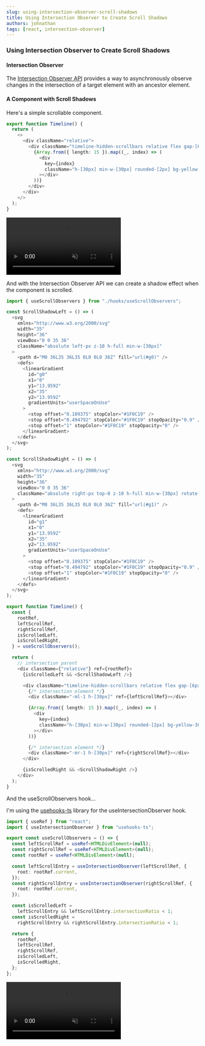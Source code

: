 ```yaml
---
slug: using-intersection-observer-scroll-shadows
title: Using Intersection Observer to Create Scroll Shadows
authors: johnathan
tags: [react, intersection-observer]
---
```


### Using Intersection Observer to Create Scroll Shadows

#### Intersection Observer

The [Intersection Observer API](https://developer.mozilla.org/en-US/docs/Web/API/Intersection_Observer_API) provides a way to asynchronously observe changes in the intersection of a target element with an ancestor element.

#### A Component with Scroll Shadows

Here's a simple scrollable component.

```ts
export function Timeline() {
  return (
    <>
      <div className="relative">
        <div className="timeline-hidden-scrollbars relative flex gap-[6px] overflow-x-auto rounded-[3px] border border-solid border-timeline-border bg-timeline-background-100 p-1">
          {Array.from({ length: 15 }).map((_, index) => (
            <div
              key={index}
              className="h-[30px] min-w-[30px] rounded-[2px] bg-yellow-300"
            ></div>
          ))}
        </div>
      </div>
    </>
  );
}
```

<video autoplay muted controls src="/video/using-intersection-observer-scroll-shadows/1.webm"></video>

And with the Intersection Observer API we can create a shadow effect when the component is scrolled.

```ts
import { useScrollObservers } from "./hooks/useScrollObservers";

const ScrollShadowLeft = () => (
  <svg
    xmlns="http://www.w3.org/2000/svg"
    width="35"
    height="36"
    viewBox="0 0 35 36"
    className="absolute left-px z-10 h-full min-w-[30px]"
  >
    <path d="M0 36L35 36L35 0L0 0L0 36Z" fill="url(#g0)" />
    <defs>
      <linearGradient
        id="g0"
        x1="0"
        y1="13.9592"
        x2="35"
        y2="13.9592"
        gradientUnits="userSpaceOnUse"
      >
        <stop offset="0.109375" stopColor="#1F0C19" />
        <stop offset="0.494792" stopColor="#1F0C19" stopOpacity="0.9" />
        <stop offset="1" stopColor="#1F0C19" stopOpacity="0" />
      </linearGradient>
    </defs>
  </svg>
);

const ScrollShadowRight = () => (
  <svg
    xmlns="http://www.w3.org/2000/svg"
    width="35"
    height="36"
    viewBox="0 0 35 36"
    className="absolute right-px top-0 z-10 h-full min-w-[30px] rotate-180"
  >
    <path d="M0 36L35 36L35 0L0 0L0 36Z" fill="url(#g1)" />
    <defs>
      <linearGradient
        id="g1"
        x1="0"
        y1="13.9592"
        x2="35"
        y2="13.9592"
        gradientUnits="userSpaceOnUse"
      >
        <stop offset="0.109375" stopColor="#1F0C19" />
        <stop offset="0.494792" stopColor="#1F0C19" stopOpacity="0.9" />
        <stop offset="1" stopColor="#1F0C19" stopOpacity="0" />
      </linearGradient>
    </defs>
  </svg>
);

export function Timeline() {
  const {
    rootRef,
    leftScrollRef,
    rightScrollRef,
    isScrolledLeft,
    isScrolledRight,
  } = useScrollObservers();

  return (
    // intersection parent
    <div className={"relative"} ref={rootRef}>
      {isScrolledLeft && <ScrollShadowLeft />}

      <div className="timeline-hidden-scrollbars relative flex gap-[6px] overflow-x-auto rounded-[3px] border border-solid border-timeline-border bg-timeline-background-100 p-1">
        {/* intersection element */}
        <div className="-ml-1 h-[30px]" ref={leftScrollRef}></div>

        {Array.from({ length: 15 }).map((_, index) => (
          <div
            key={index}
            className="h-[30px] min-w-[30px] rounded-[2px] bg-yellow-300"
          ></div>
        ))}

        {/* intersection element */}
        <div className="-mr-1 h-[30px]" ref={rightScrollRef}></div>
      </div>

      {isScrolledRight && <ScrollShadowRight />}
    </div>
  );
}
```

And the useScrollObservers hook...

I'm using the [usehooks-ts](https://usehooks-ts.com/react-hook/use-intersection-observer) library for the useIntersectionObserver hook.

```ts
import { useRef } from "react";
import { useIntersectionObserver } from "usehooks-ts";

export const useScrollObservers = () => {
  const leftScrollRef = useRef<HTMLDivElement>(null);
  const rightScrollRef = useRef<HTMLDivElement>(null);
  const rootRef = useRef<HTMLDivElement>(null);

  const leftScrollEntry = useIntersectionObserver(leftScrollRef, {
    root: rootRef.current,
  });
  const rightScrollEntry = useIntersectionObserver(rightScrollRef, {
    root: rootRef.current,
  });

  const isScrolledLeft =
    leftScrollEntry && leftScrollEntry.intersectionRatio < 1;
  const isScrolledRight =
    rightScrollEntry && rightScrollEntry.intersectionRatio < 1;

  return {
    rootRef,
    leftScrollRef,
    rightScrollRef,
    isScrolledLeft,
    isScrolledRight,
  };
};
```

<video autoplay muted controls src="/video/using-intersection-observer-scroll-shadows/2.webm">
